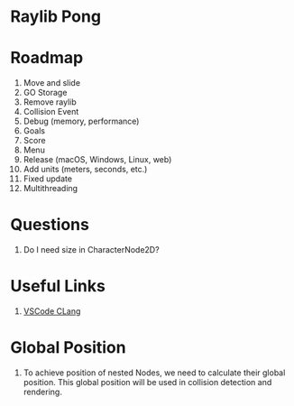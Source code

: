 # Raylib Pong

# Roadmap

1. Move and slide
1. GO Storage
1. Remove raylib
1. Collision Event
1. Debug (memory, performance)
1. Goals
1. Score
1. Menu
1. Release (macOS, Windows, Linux, web)
1. Add units (meters, seconds, etc.)
1. Fixed update
1. Multithreading

# Questions

1. Do I need size in CharacterNode2D?

# Useful Links

1. [VSCode CLang](https://code.visualstudio.com/docs/cpp/config-clang-mac)



# Global Position

1. To achieve position of nested Nodes, we need to calculate their global position.
This global position will be used in collision detection and rendering.